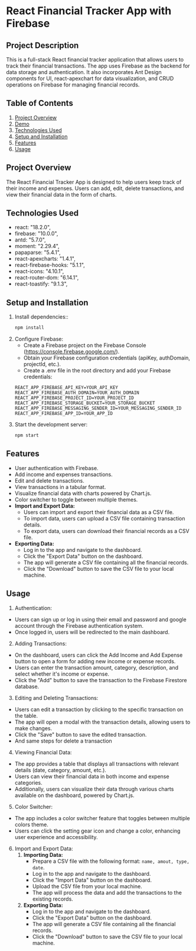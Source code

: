# React Financial Tracker App with Firebase

## Project Description
This is a full-stack React financial tracker application that allows users to track their financial transactions. The app uses Firebase as the backend for data storage and authentication. It also incorporates Ant Design components for UI, react-apexchart for data visualization, and CRUD operations on Firebase for managing financial records.

## Table of Contents
1. [Project Overview](#project-overview)
2. [Demo](#demo)
3. [Technologies Used](#technologies-used)
4. [Setup and Installation](#setup-and-installation)
5. [Features](#features)
6. [Usage](#usage)

## Project Overview
The React Financial Tracker App is designed to help users keep track of their income and expenses. Users can add, edit, delete transactions, and view their financial data in the form of charts.



## Technologies Used
- react: "18.2.0",
- firebase: "10.0.0",
- antd: "5.7.0",
- moment: "2.29.4",
- papaparse: "5.4.1",
- react-apexcharts: "1.4.1",
- react-firebase-hooks: "5.1.1",
- react-icons: "4.10.1",
- react-router-dom: "6.14.1",
- react-toastify: "9.1.3",

## Setup and Installation

1. Install dependencies::
   ```bash
   npm install

2. Configure Firebase:
   - Create a Firebase project on the Firebase Console (https://console.firebase.google.com/).
   - Obtain your Firebase configuration credentials (apiKey, authDomain, projectId, etc.).
   - Create a .env file in the root directory and add your Firebase credentials:
   ```maekfile
   REACT_APP_FIREBASE_API_KEY=YOUR_API_KEY
   REACT_APP_FIREBASE_AUTH_DOMAIN=YOUR_AUTH_DOMAIN
   REACT_APP_FIREBASE_PROJECT_ID=YOUR_PROJECT_ID
   REACT_APP_FIREBASE_STORAGE_BUCKET=YOUR_STORAGE_BUCKET
   REACT_APP_FIREBASE_MESSAGING_SENDER_ID=YOUR_MESSAGING_SENDER_ID
   REACT_APP_FIREBASE_APP_ID=YOUR_APP_ID

3. Start the development server:
   ```bash
   npm start

## Features
- User authentication with Firebase.
- Add income and expenses transactions.
- Edit and delete transactions.
- View transactions in a tabular format.
- Visualize financial data with charts powered by Chart.js.
- Color switcher to toggle between multiple themes.
- **Import and Export Data:**
  - Users can import and export their financial data as a CSV file.
  - To import data, users can upload a CSV file containing transaction details.
  - To export data, users can download their financial records as a CSV file.
- **Exporting Data:**
   - Log in to the app and navigate to the dashboard.
   - Click the "Export Data" button on the dashboard.
   - The app will generate a CSV file containing all the financial records.
   - Click the "Download" button to save the CSV file to your local machine.

## Usage
1) Authentication:
 - Users can sign up or log in using their email and password and google account through the Firebase authentication system.
 - Once logged in, users will be redirected to the main dashboard.

2) Adding Transactions:
 - On the dashboard, users can click the Add Income and Add Expense button to open a form for adding new income or expense records.
 - Users can enter the transaction amount, category, description, and select whether it's income or expense.
 - Click the "Add" button to save the transaction to the Firebase Firestore database.

3) Editing and Deleting Transactions:
 - Users can edit a transaction by clicking to the specific transaction on the table.
 - The app will open a modal with the transaction details, allowing users to make changes.
 - Click the "Save" button to save the edited transaction.
 - And same steps for delete a transaction 

4) Viewing Financial Data:
 - The app provides a table that displays all transactions with relevant details (date, category, amount, etc.).
 - Users can view their financial data in both income and expense categories.
 - Additionally, users can visualize their data through various charts available on the dashboard, powered by Chart.js.

5) Color Switcher:
 - The app includes a color switcher feature that toggles between multiple colors theme.
 - Users can click the setting gear icon and change a color, enhancing user experience and accessibility.

6) Import and Export Data:
   1. **Importing Data:**
      - Prepare a CSV file with the following format: `name, amout, type, date`.
      - Log in to the app and navigate to the dashboard.
      - Click the "Import Data" button on the dashboard.
      - Upload the CSV file from your local machine.
      - The app will process the data and add the transactions to the existing records.
   2. **Exporting Data:**
      - Log in to the app and navigate to the dashboard.
      - Click the "Export Data" button on the dashboard.
      - The app will generate a CSV file containing all the financial records.
      - Click the "Download" button to save the CSV file to your local machine.
